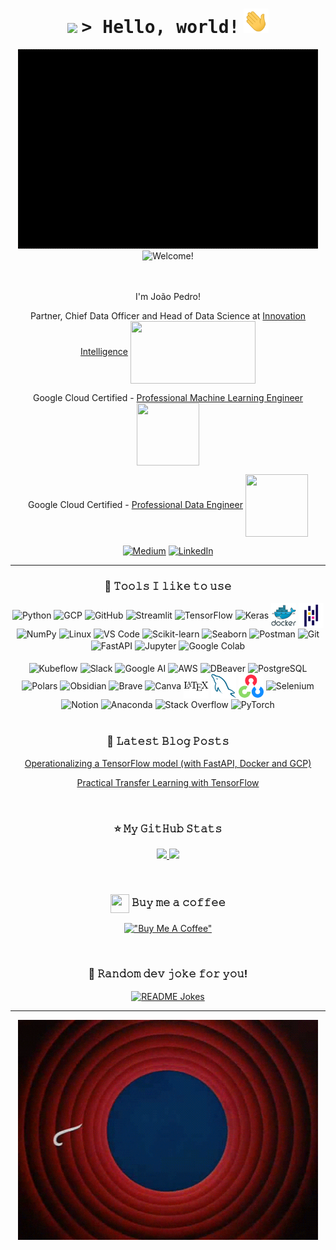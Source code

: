 <div align="center">
<h1> <img src="https://emojis.slackmojis.com/emojis/images/1531849430/4246/blob-sunglasses.gif?1531849430" width="40"/> <tt>> Hello, world!</tt> <img src="https://github.com/ABSphreak/ABSphreak/blob/master/gifs/Hi.gif" width="40"></h1>
</div>

<div align="center" width="50">
<img src="https://github.com/JPedroBraganca/JPedroBraganca/blob/main/gifs/lion.gif" alt="Welcome!" width="480"/>
</div>

<div align="center" width="50">
<img src="https://github.com/JPedroBraganca/JPedroBraganca/blob/main/gifs/github_jp.gif" alt="Welcome!" width="480"/>

</div>
<br />
<br />

<div align="center">

I'm João Pedro!

Partner, Chief Data Officer and Head of Data Science at [Innovation Intelligence](https://www.innovationintelligence.ai) <img align="center" height="100" width="200" src="https://www.innovationintelligence.ai/assets/png/seo-image.png">

Google Cloud Certified - [Professional Machine Learning Engineer](https://www.credential.net/8c0d27b4-c066-4cf8-ba16-0fab1fcf4f6c) <img align="center" height="100" width="100" src="https://images.credential.net/badge/tiny/cdpjnube_1657994287228_badge.png">
  
Google Cloud Certified - [Professional Data Engineer](https://www.credential.net/bef7dd20-81d5-4200-8d79-6585f9571609) <img align="center" height="100" width="100" src="https://images.credential.net/badge/tiny/m1c4n5hc_1656212314614_badge.png">

[![Medium](https://img.shields.io/badge/medium-black?&style=flat-square&logo=medium&logoColor=white)](https://medium.com/@joaopedrodebraganca)
[![LinkedIn](https://img.shields.io/badge/LinkedIn-%230077B5.svg?&style=flat-square&logo=linkedin&logoColor=white)](https://www.linkedin.com/in/joao-pedro-de-braganca)
  
</div>

---

<div align="center">

### 🔧 𝚃𝚘𝚘𝚕𝚜 𝙸 𝚕𝚒𝚔𝚎 𝚝𝚘 𝚞𝚜𝚎

<img align="center" alt="Python" height="40" width="40" src="https://static.cdnlogo.com/logos/p/3/python.svg" />
<img align="center" alt="GCP" height="40" width="40" src="https://static.cdnlogo.com/logos/g/75/google-cloud.svg" />
<img align="center" alt="GitHub" height="40" width="40" src="https://cdn.jsdelivr.net/npm/simple-icons@v5/icons/github.svg" />
<img align="center" alt="Streamlit" height="40" width="40" src="https://avatars.githubusercontent.com/u/45109972?s=200&v=4" />
<img align="center" alt="TensorFlow" height="40" width="40"src="https://static.cdnlogo.com/logos/t/82/tensorflow.svg" />
<img align="center" alt="Keras" height="40" width="40"src="https://upload.wikimedia.org/wikipedia/commons/a/ae/Keras_logo.svg" />
<img align="center" alt="Docker" height="40" width="40" src="https://raw.githubusercontent.com/devicons/devicon/master/icons/docker/docker-original-wordmark.svg" />
<img align="center" alt="Pandas" height="40" width="40" src="https://raw.githubusercontent.com/devicons/devicon/2ae2a900d2f041da66e950e4d48052658d850630/icons/pandas/pandas-original.svg" />
<img align="center" alt="NumPy" height="40" width="40" src="https://cdn.worldvectorlogo.com/logos/numpy-1.svg" />
<img align="center" alt="Linux" height="40" width="40" src="https://static.cdnlogo.com/logos/l/21/linux-tux.svg" />
<img align="center" alt="VS Code" height="40" width="40" src="https://cdn.worldvectorlogo.com/logos/visual-studio-code-1.svg" />
<img align="center" alt="Scikit-learn" height="40" width="40" src="https://upload.wikimedia.org/wikipedia/commons/0/05/Scikit_learn_logo_small.svg" />
<img align="center" alt="Seaborn" height="40" width="40" src="https://seaborn.pydata.org/_images/logo-mark-lightbg.svg" />
<img align="center" alt="Postman" height="40" width="40" src="https://www.vectorlogo.zone/logos/getpostman/getpostman-icon.svg" />
<img align="center" alt="Git" height="40" width="40" src="https://www.vectorlogo.zone/logos/git-scm/git-scm-icon.svg" />
<img align="center" alt="FastAPI" height="40" width="40" src="https://cdn.worldvectorlogo.com/logos/fastapi.svg" />
<img align="center" alt="Jupyter" height="40" width="40" src="https://www.vectorlogo.zone/logos/jupyter/jupyter-icon.svg" />
<img align="center" alt="Google Colab" height="40" width="40" src="https://static.wikia.nocookie.net/logopedia/images/6/63/Colab_favicon_256px.png/revision/latest?cb=20201019224542" />

<br />
<br />
<img align="center" alt="Kubeflow" height="40" width="40" src="https://upload.vectorlogo.zone/logos/kubeflow/images/64a240da-6dce-4dea-a457-99ee3035ebe8.svg" />
<img align="center" alt="Slack" height="40" width="40" src="https://cdn.worldvectorlogo.com/logos/slack-new-logo.svg" />
<img align="center" alt="Google AI" height="40" width="40" src="https://cdn.worldvectorlogo.com/logos/google-ai-1.svg" />
<img align="center" alt="AWS" height="40" width="40" src="https://cdn.worldvectorlogo.com/logos/aws-2.svg" />
<img align="center" alt="DBeaver" height="40" width="40" src="https://upload.wikimedia.org/wikipedia/commons/b/b5/DBeaver_logo.svg" />
<img align="center" alt="PostgreSQL" height="40" width="40" src="https://cdn.worldvectorlogo.com/logos/postgresql.svg" />
<img align="center" alt="Polars" height="40" width="40" src="https://raw.githubusercontent.com/carnarez/polars-static/master/logos/polars-logo-dimmed.svg" />
<img align="center" alt="Obsidian" height="40" width="40" src="https://raw.githubusercontent.com/wappalyzer/wappalyzer/master/src/drivers/webextension/images/icons/Obsidian%20Publish.svg" />
<img align="center" alt="Brave" height="40" width="40" src="https://www.vectorlogo.zone/logos/brave/brave-icon.svg" />
<img align="center" alt="Canva" height="40" width="40" src="https://www.vectorlogo.zone/logos/canva/canva-icon.svg" />
<img align="center" alt="LATEX" height="40" width="40" src="https://github.com/devicons/devicon/blob/master/icons/latex/latex-original.svg" />
<img align="center" alt="MySQL" height="40" width="40" src="https://github.com/devicons/devicon/blob/master/icons/mysql/mysql-original.svg" />
<img align="center" alt="OpenCV" height="40" width="40" src="https://github.com/devicons/devicon/blob/master/icons/opencv/opencv-original.svg" />
<img align="center" alt="Selenium" height="40" width="40" src="https://iconape.com/wp-content/files/yd/371438/svg/371438.svg" />
<img align="center" alt="Notion" height="40" width="40" src="https://cdn.worldvectorlogo.com/logos/notion-2.svg" />
<img align="center" alt="Anaconda" height="40" width="40" src="https://prod-backend-company-uploads-transcend-io.s3.amazonaws.com/8d6dc27b-6eef-4afc-8e75-1e1ac922e35f/e8d51866-cab8-4ea9-9ab7-b72dea449a4f" />
<img align="center" alt="Stack Overflow" height="40" width="40" src="https://cdn.worldvectorlogo.com/logos/stack-overflow.svg" />
<img align="center" alt="PyTorch" height="40" width="40" src="https://www.vectorlogo.zone/logos/pytorch/pytorch-icon.svg" />

<br />
<br />

<div align="center">

### 📕 𝙻𝚊𝚝𝚎𝚜𝚝 𝙱𝚕𝚘𝚐 𝙿𝚘𝚜𝚝𝚜

  
   [Operationalizing a TensorFlow model (with FastAPI, Docker and GCP)](https://medium.com/mlearning-ai/operationalizing-a-tensorflow-model-with-fastapi-docker-and-gcp-9c6a81ccc361)
  
   [Practical Transfer Learning with TensorFlow](https://medium.com/mlearning-ai/practical-transfer-learning-with-tensorflow-1f16bb9ac379)



</div>

<br />

<div align="center">

### ⭐ 𝙼𝚢 𝙶𝚒𝚝𝙷𝚞𝚋 𝚂𝚝𝚊𝚝𝚜

<p align="center">
<a href="https://github.com/JPedroBraganca">

<img height="160em" src="https://github-readme-stats-eight-theta.vercel.app/api?username=JPedroBraganca&show_icons=true&theme=algolia&include_all_commits=true&count_private=true"/>
  
<img height="160em" src="https://github-readme-stats-eight-theta.vercel.app/api/top-langs/?username=JPedroBraganca&layout=compact&langs_count=8&theme=algolia"/>
</a>
</p>

</div>

<br />

<div align="center">

### <img align="center" height="30" width="30" src="https://cdn.jsdelivr.net/npm/simple-icons@v5/icons/buymeacoffee.svg" /> 𝙱𝚞𝚢 𝚖𝚎 𝚊 𝚌𝚘𝚏𝚏𝚎𝚎

[!["Buy Me A Coffee"](https://www.buymeacoffee.com/assets/img/custom_images/orange_img.png)](https://www.buymeacoffee.com/JPedroBraganca)

<br />
  
### 🤣 𝚁𝚊𝚗𝚍𝚘𝚖 𝚍𝚎𝚟 𝚓𝚘𝚔𝚎 𝚏𝚘𝚛 𝚢𝚘𝚞!
<a href="https://readme-jokes.vercel.app"><img align="center" src="https://readme-jokes.vercel.app/api?bgColor=%23073b4c&textColor=%2306d6a0&aColor=%2306d6a0&borderColor=%2306d6a0" alt="README Jokes"></a>

---
</div>

<div align="center" width="50">
<img src="https://github.com/JPedroBraganca/JPedroBraganca/blob/main/gifs/folks.gif" width="480"/>
</div>
